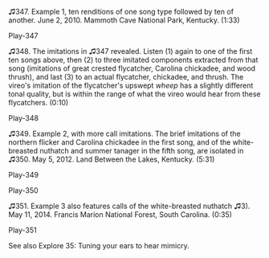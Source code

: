 ♫347. Example 1, ten renditions of one song type followed by ten of
another. June 2, 2010. Mammoth Cave National Park, Kentucky. (1:33)

Play-347

♫348. The imitations in ♫347 revealed. Listen (1) again to one of the
first ten songs above, then (2) to three imitated components extracted
from that song (imitations of great crested flycatcher, Carolina
chickadee, and wood thrush), and last (3) to an actual flycatcher,
chickadee, and thrush. The vireo's imitation of the flycatcher's upswept
*wheep* has a slightly different tonal quality, but is within the range
of what the vireo would hear from these flycatchers. (0:10)

Play-348

♫349. Example 2, with more call imitations. The brief imitations of the
northern flicker and Carolina chickadee in the first song, and of the
white-breasted nuthatch and summer tanager in the fifth song, are
isolated in ♫350. May 5, 2012. Land Between the Lakes, Kentucky. (5:31)

Play-349

Play-350

♫351. Example 3 also features calls of the white-breasted nuthatch ♫3).
May 11, 2014. Francis Marion National Forest, South Carolina. (0:35)

Play-351

See also Explore 35: Tuning your ears to hear mimicry.
